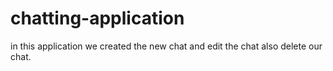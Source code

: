 # chatting-application
in this application we created the new chat and edit the chat also delete our chat.
